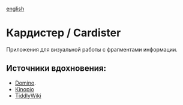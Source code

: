 [english](README.en.md)
# Кардистер / Cardister 

Приложения для визуальной работы с фрагментами информации.

## Источники вдохновения:

- [Domino](https://kool.tools/domino/). 
- [Kinopio](https://kinopio.club/)
- [TiddlyWiki](https://tiddlywiki.com/)


